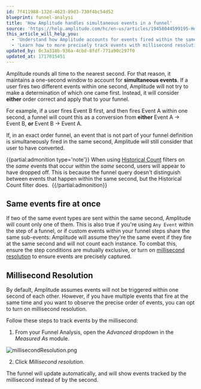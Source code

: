 ```yaml
---
id: 7f411988-132d-4623-89d3-730f4bc54d52
blueprint: funnel-analysi
title: 'How Amplitude handles simultaneous events in a funnel'
source: 'https://help.amplitude.com/hc/en-us/articles/19458044599195-How-Amplitude-handles-simultaneous-events-in-a-funnel'
this_article_will_help_you:
  - 'Understand how Amplitude accounts for events fired within the same second'
  - 'Learn how to more precisely track events with millisecond resolution'
updated_by: 0c3a318b-936a-4cbd-8fdf-771a90c297f0
updated_at: 1717015451
---
```

Amplitude rounds all time to the nearest second. For that reason, it maintains a one-second window to account for **simultaneous events**. If a user fires two different events within one second, Amplitude will not try to make a determination of which one came first. Instead, it will consider **either** order correct and apply that to your funnel.

For example, if a user fires Event B first, and then fires Event A within one second, a funnel will count this as a conversion from **either** Event A -> Event B, **or** Event B -> Event A.

If, in an exact order funnel, an event that is not part of your funnel definition is simultaneously fired in the same second, Amplitude will still consider that user to have converted.

{{partial:admonition type='note'}}
When using [Historical Count](/docs/analytics/historical-count-1) filters on the *same* events that occur within the *same* second, users will appear to have dropped off. This is because the funnel query doesn't distinguish between events that happen within the same second, but the Historical Count filter does. 
{{/partial:admonition}}

## Same events fire at once

If two of the same event types are sent within the same second, Amplitude will count only one of them. This is also true if you're using `Any Event` within the step of a funnel, or if custom events within your funnel steps share the same sub-events: Amplitude will assume they're the same event if they fire at the same second and will not count each instance. To combat this, ensure the step conditions are mutually exclusive, or turn on [millisecond resolution](#millisecond-resolution) to ensure events are precisely captured.

## Millisecond Resolution

By default, Amplitude assumes events will not be triggered within one second of each other. However, if you have multiple events that fire at the same time and you want to observe the precise order of events, you can opt to turn on millisecond resolution.

Follow these steps to track events by the millisecond: 

1. From your Funnel Analysis, open the *Advanced* dropdown in the *Measured As* module.

![millisecondResolution.png](/docs/output/img/funnel-analysis/millisecondresolution-png.png)

2. Click *Millisecond resolution*.

The funnel will update automatically, and will show events tracked by the millisecond instead of by the second.